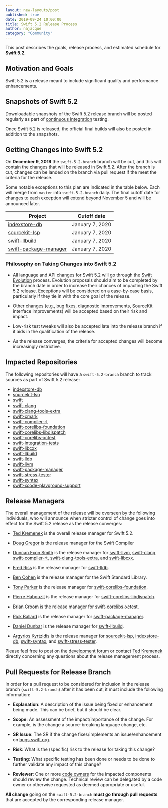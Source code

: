 ```yaml
---
layout: new-layouts/post
published: true
date: 2019-09-24 10:00:00
title: Swift 5.2 Release Process
author: najacque
category: "Community"
---
```


This post describes the goals, release process, and estimated schedule for **Swift 5.2**.

## Motivation and Goals

Swift 5.2 is a release meant to include significant quality and performance enhancements.

## Snapshots of Swift 5.2

Downloadable snapshots of the Swift 5.2 release branch will be posted
regularly as part of [continuous integration](https://ci.swift.org) testing.

Once Swift 5.2 is released, the official final builds will also be posted in addition to the snapshots.

## Getting Changes into Swift 5.2

On **December 9, 2019** the `swift-5.2-branch` branch will be cut, and this will contain the changes that will be released in Swift
5.2.  After the branch is cut, changes can be landed on the branch via pull request if the meet the criteria for the release.

Some notable exceptions to this plan are indicated in the table below. Each will merge from `master` into `swift-5.2-branch` daily.  The final
cutoff date for changes to each exception will extend beyond November 5 and will be announced later.

| Project  | Cutoff date  |
|---------|-------------|
|  [indexstore-db] | January 7, 2020 |
|  [sourcekit-lsp] | January 7, 2020 |
|  [swift-llbuild] | January 7, 2020 |
|  [swift-package-manager] | January 7, 2020 |

### Philosophy on Taking Changes into Swift 5.2

- All language and API changes for Swift 5.2 will go through the [Swift
  Evolution](https://github.com/swiftlang/swift-evolution) process.  Evolution
  proposals should aim to be completed by the branch date in order   to
  increase their chances of impacting the Swift 5.2 release.  Exceptions
  will be considered on a case-by-case basis, particularly if they tie
  in with the core goal of the release.

- Other changes (e.g., bug fixes, diagnostic improvements, SourceKit interface
  improvements) will be accepted based on their risk and impact.

- Low-risk test tweaks will also be accepted late into the release branch if
  it aids in the qualification of the release.

- As the release converges, the criteria for accepted changes will become
  increasingly restrictive.

## Impacted Repositories

The following repositories will have a `swift-5.2-branch` branch to track
sources as part of Swift 5.2 release:

* [indexstore-db]
* [sourcekit-lsp]
* [swift]
* [swift-clang]
* [swift-clang-tools-extra]
* [swift-cmark]
* [swift-compiler-rt]
* [swift-corelibs-foundation]
* [swift-corelibs-libdispatch]
* [swift-corelibs-xctest]
* [swift-integration-tests]
* [swift-libcxx]
* [swift-llbuild]
* [swift-lldb]
* [swift-llvm]
* [swift-package-manager]
* [swift-stress-tester]
* [swift-syntax]
* [swift-xcode-playground-support]

## Release Managers

The overall management of the release will be overseen by the following
individuals, who will announce when stricter control of change goes into
effect for the Swift 5.2 release as the release converges:

- [Ted Kremenek] is the overall release manager for Swift 5.2.

- [Doug Gregor](https://github.com/DougGregor) is the release manager for the Swift Compiler

- [Duncan Exon Smith](https://github.com/dexonsmith) is the release manager for
  [swift-llvm], [swift-clang], [swift-compiler-rt], [swift-clang-tools-extra], and [swift-libcxx].

- [Fred Riss](https://github.com/fredriss) is the release manager for [swift-lldb].

- [Ben Cohen](https://github.com/airspeedswift) is the release manager for the
  Swift Standard Library.

- [Tony Parker](https://github.com/parkera) is the release manager for
  [swift-corelibs-foundation].

- [Pierre Habouzit](https://github.com/MadCoder) is the release manager for
  [swift-corelibs-libdispatch].

- [Brian Croom](https://github.com/briancroom) is the release manager for
  [swift-corelibs-xctest].

- [Rick Ballard](https://github.com/rballard) is the release manager for
  [swift-package-manager].

- [Daniel Dunbar](https://github.com/ddunbar) is the release manager for
  [swift-llbuild].

- [Argyrios Kyrtzidis](https://github.com/akyrtzi) is the release manager for [sourcekit-lsp], [indexstore-db], [swift-syntax], and [swift-stress-tester].

Please feel free to post on the [development forum](https://forums.swift.org/c/development/compiler)
or contact [Ted Kremenek] directly concerning any questions about the release management
process.

## Pull Requests for Release Branch

In order for a pull request to be considered for inclusion in the release
branch (`swift-5.2-branch`) after it has been cut, it must include the following
information:

- **Explanation**: A description of the issue being fixed or enhancement being
  made.  This can be brief, but it should be clear.

- **Scope**: An assessment of the impact/importance of the change. For
  example, is the change a source-breaking language change, etc.

- **SR Issue**: The SR if the change fixes/implements an issue/enhancement on
  [bugs.swift.org](https://bugs.swift.org).

- **Risk**: What is the (specific) risk to the release for taking this change?

- **Testing**: What specific testing has been done or needs to be done to
  further validate any impact of this change?

- **Reviewer**: One or more [code owners](/community/#code-owners)
  for the impacted components should review the change. Technical review can
  be delegated by a code owner or otherwise requested as deemed appropriate or
  useful.

**All change** going on the `swift-5.2-branch` **must go through pull requests** that are
accepted by the corresponding release manager.

[Ted Kremenek]: https://github.com/tkremenek
[swift]: https://github.com/apple/swift
[swift-llvm]: https://github.com/apple/swift-llvm
[swift-clang]: https://github.com/apple/swift-clang
[swift-lldb]: https://github.com/apple/swift-lldb
[swift-cmark]: https://github.com/swiftlang/swift-cmark
[swift-syntax]: https://github.com/swiftlang/swift-syntax
[swift-llbuild]: https://github.com/swiftlang/swift-llbuild
[swift-compiler-rt]: https://github.com/apple/swift-compiler-rt
[swift-package-manager]: https://github.com/swiftlang/swift-package-manager
[swift-corelibs-foundation]: https://github.com/swiftlang/swift-corelibs-foundation
[swift-corelibs-libdispatch]: https://github.com/apple/swift-corelibs-libdispatch
[swift-xcode-playground-support]: https://github.com/apple/swift-xcode-playground-support
[swift-integration-tests]: https://github.com/swiftlang/swift-integration-tests
[swift-corelibs-xctest]: https://github.com/swiftlang/swift-corelibs-xctest
[swift-clang-tools-extra]: https://github.com/apple/swift-clang-tools-extra
[swift-libcxx]: https://github.com/apple/swift-libcxx
[sourcekit-lsp]: https://github.com/swiftlang/sourcekit-lsp
[indexstore-db]: https://github.com/swiftlang/indexstore-db
[swift-stress-tester]: https://github.com/swiftlang/swift-stress-tester
